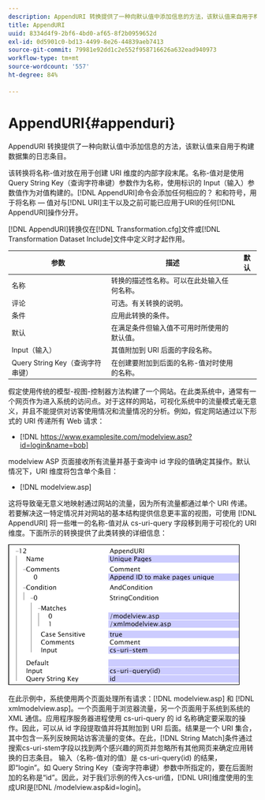 ```yaml
---
description: AppendURI 转换提供了一种向默认值中添加信息的方法，该默认值来自用于构建数据集的日志条目。
title: AppendURI
uuid: 8334d4f9-2bf6-4bd0-af65-8f2b0959652d
exl-id: 0d5901c0-bd13-4499-8e26-44839aeb7413
source-git-commit: 79981e92dd1c2e552f958716626a632ead940973
workflow-type: tm+mt
source-wordcount: '557'
ht-degree: 84%

---
```


# AppendURI{#appenduri}

AppendURI 转换提供了一种向默认值中添加信息的方法，该默认值来自用于构建数据集的日志条目。

该转换将名称-值对放在用于创建 URI 维度的内部字段末尾。名称-值对是使用 Query String Key（查询字符串键）参数作为名称，使用标识的 Input（输入）参数值作为对值构建的。[!DNL AppendURI]命令会添加任何相应的？ 和和符号，用于将名称 — 值对与[!DNL URI]主干以及之前可能已应用于URI的任何[!DNL AppendURI]操作分开。

[!DNL AppendURI]转换仅在[!DNL Transformation.cfg]文件或[!DNL Transformation Dataset Include]文件中定义时才起作用。

| 参数 | 描述 | 默认 |
|---|---|---|
| 名称 | 转换的描述性名称。可以在此处输入任何名称。 |  |
| 评论 | 可选。有关转换的说明。 |  |
| 条件 | 应用此转换的条件。 |  |
| 默认 | 在满足条件但输入值不可用时所使用的默认值。 |  |
| Input（输入） | 其值附加到 URI 后面的字段名称。 |  |
| Query String Key（查询字符串键） | 在创建要附加到后面的名称-值对时使用的名称。 |  |

假定使用传统的模型-视图-控制器方法构建了一个网站。在此类系统中，通常有一个网页作为进入系统的访问点。对于这样的网站，可视化系统中的流量模式毫无意义，并且不能提供对访客使用情况和流量情况的分析。例如，假定网站通过以下形式的 URI 传递所有 Web 请求：

* [!DNL https://www.examplesite.com/modelview.asp?id=login&name=bob]

modelview ASP 页面接收所有流量并基于查询中 id 字段的值确定其操作。默认情况下，URI 维度将包含单个条目：

* [!DNL modelview.asp]

这将导致毫无意义地映射通过网站的流量，因为所有流量都通过单个 URI 传递。若要解决这一特定情况并对网站的基本结构提供信息更丰富的视图，可使用 [!DNL AppendURI] 将一些唯一的名称-值对从 cs-uri-query 字段移到用于可视化的 URI 维度。下面所示的转换提供了此类转换的详细信息：

![](assets/cfg_TransformationType_AppendURI.png)

在此示例中，系统使用两个页面处理所有请求：[!DNL modelview.asp] 和 [!DNL xmlmodelview.asp]。一个页面用于浏览器流量，另一个页面用于系统到系统的 XML 通信。应用程序服务器进程使用 cs-uri-query 的 id 名称确定要采取的操作。因此，可以从 id 字段提取值并将其附加到 URI 后面。结果是一个 URI 集合，其中包含一系列反映网站访客流量的变体。在此，[!DNL String Match]条件通过搜索cs-uri-stem字段以找到两个感兴趣的网页并忽略所有其他网页来确定应用转换的日志条目。 输入（名称-值对的值）是 cs-uri-query(id) 的结果，即“login”。如 Query String Key（查询字符串键）参数中所指定的，要在后面附加的名称是“id”。因此，对于我们示例的传入cs-uri值，[!DNL URI]维度使用的生成URI是[!DNL /modelview.asp&id=login]。
